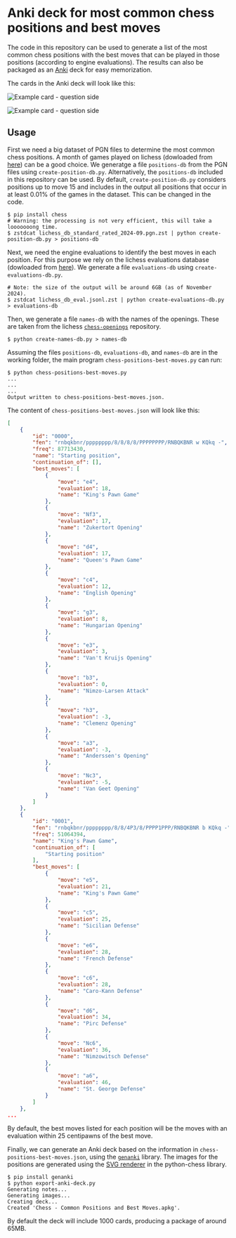 # Anki deck for most common chess positions and best moves

The code in this repository can be used to generate a list of the most common chess positions with the best moves that can be played in those positions (according to engine evaluations).
The results can also be packaged as an [Anki](https://apps.ankiweb.net/) deck for easy memorization.

The cards in the Anki deck will look like this:

![Example card - question side](/examples/example-front.png?raw=true "Front side")

![Example card - question side](/examples/example-back.png?raw=true "Back side")

## Usage
First we need a big dataset of PGN files to determine the most common chess positions. A month of games played on lichess (dowloaded from [here](https://database.lichess.org/#standard_games)) can be a good choice.
We generatge a file `positions-db` from the PGN files using `create-position-db.py`. Alternatively, the `positions-db` included in this repository can be used.
By default, `create-position-db.py` considers positions up to move 15 and includes in the output all positions that occur in at least 0.01% of the games in the dataset. This can be changed in the code.

```shell
$ pip install chess
# Warning: the processing is not very efficient, this will take a looooooong time.
$ zstdcat lichess_db_standard_rated_2024-09.pgn.zst | python create-position-db.py > positions-db
```

Next, we need the engine evaluations to identify the best moves in each position. For this purpose we rely on the lichess evaluations database (dowloaded from [here](https://database.lichess.org/#evals)).
We generate a file `evaluations-db` using `create-evaluations-db.py`.

```shell
# Note: the size of the output will be around 6GB (as of November 2024).
$ zstdcat lichess_db_eval.jsonl.zst | python create-evaluations-db.py > evaluations-db
```

Then, we generate a file `names-db` with the names of the openings. These are taken from the lichess [`chess-openings`](https://github.com/lichess-org/chess-openings/) repository.

```shell
$ python create-names-db.py > names-db
```

Assuming the files `positions-db`, `evaluations-db`, and `names-db` are in the working folder, the main program `chess-positions-best-moves.py` can run:

```shell
$ python chess-positions-best-moves.py
...
...
...
Output written to chess-positions-best-moves.json.
```

The content of `chess-positions-best-moves.json` will look like this:

```json
[
    {
        "id": "0000",
        "fen": "rnbqkbnr/pppppppp/8/8/8/8/PPPPPPPP/RNBQKBNR w KQkq -",
        "freq": 87713430,
        "name": "Starting position",
        "continuation_of": [],
        "best_moves": [
            {
                "move": "e4",
                "evaluation": 18,
                "name": "King's Pawn Game"
            },
            {
                "move": "Nf3",
                "evaluation": 17,
                "name": "Zukertort Opening"
            },
            {
                "move": "d4",
                "evaluation": 17,
                "name": "Queen's Pawn Game"
            },
            {
                "move": "c4",
                "evaluation": 12,
                "name": "English Opening"
            },
            {
                "move": "g3",
                "evaluation": 8,
                "name": "Hungarian Opening"
            },
            {
                "move": "e3",
                "evaluation": 3,
                "name": "Van't Kruijs Opening"
            },
            {
                "move": "b3",
                "evaluation": 0,
                "name": "Nimzo-Larsen Attack"
            },
            {
                "move": "h3",
                "evaluation": -3,
                "name": "Clemenz Opening"
            },
            {
                "move": "a3",
                "evaluation": -3,
                "name": "Anderssen's Opening"
            },
            {
                "move": "Nc3",
                "evaluation": -5,
                "name": "Van Geet Opening"
            }
        ]
    },
    {
        "id": "0001",
        "fen": "rnbqkbnr/pppppppp/8/8/4P3/8/PPPP1PPP/RNBQKBNR b KQkq -",
        "freq": 51064394,
        "name": "King's Pawn Game",
        "continuation_of": [
            "Starting position"
        ],
        "best_moves": [
            {
                "move": "e5",
                "evaluation": 21,
                "name": "King's Pawn Game"
            },
            {
                "move": "c5",
                "evaluation": 25,
                "name": "Sicilian Defense"
            },
            {
                "move": "e6",
                "evaluation": 28,
                "name": "French Defense"
            },
            {
                "move": "c6",
                "evaluation": 28,
                "name": "Caro-Kann Defense"
            },
            {
                "move": "d6",
                "evaluation": 34,
                "name": "Pirc Defense"
            },
            {
                "move": "Nc6",
                "evaluation": 36,
                "name": "Nimzowitsch Defense"
            },
            {
                "move": "a6",
                "evaluation": 46,
                "name": "St. George Defense"
            }
        ]
    },
...
```

By default, the best moves listed for each position will be the moves with an evaluation within 25 centipawns of the best move.

Finally, we can generate an Anki deck based on the information in `chess-positions-best-moves.json`, using the [`genanki`](https://github.com/kerrickstaley/genanki) library. The images for the positions are generated using the [SVG renderer](https://python-chess.readthedocs.io/en/latest/svg.html) in the python-chess library.

```shell
$ pip install genanki
$ python export-anki-deck.py
Generating notes...
Generating images...
Creating deck...
Created 'Chess - Common Positions and Best Moves.apkg'.
```

By default the deck will include 1000 cards, producing a package of around 65MB.
